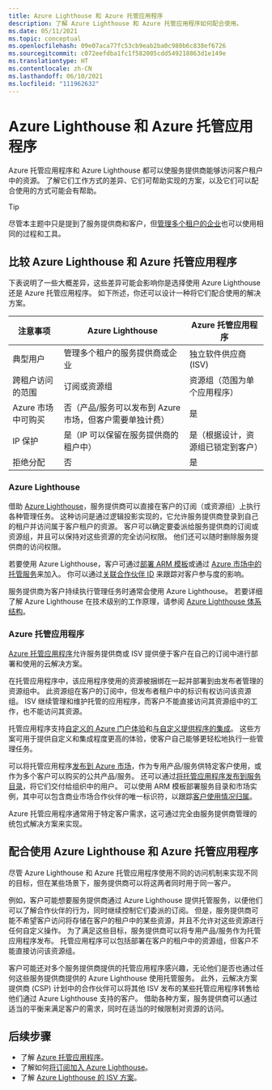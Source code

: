 ```yaml
---
title: Azure Lighthouse 和 Azure 托管应用程序
description: 了解 Azure Lighthouse 和 Azure 托管应用程序如何配合使用。
ms.date: 05/11/2021
ms.topic: conceptual
ms.openlocfilehash: 09e07aca77fc53cb9eab2ba0c980b6c838ef6726
ms.sourcegitcommit: c072eefdba1fc1f582005cdd549218863d1e149e
ms.translationtype: HT
ms.contentlocale: zh-CN
ms.lasthandoff: 06/10/2021
ms.locfileid: "111962632"
---
```

# <a name="azure-lighthouse-and-azure-managed-applications"></a>Azure Lighthouse 和 Azure 托管应用程序

Azure 托管应用程序和 Azure Lighthouse 都可以使服务提供商能够访问客户租户中的资源。 了解它们工作方式的差异、它们可帮助实现的方案，以及它们可以配合使用的方式可能会有帮助。

> [!TIP]
> 尽管本主题中只是提到了服务提供商和客户，但[管理多个租户的企业](enterprise.md)也可以使用相同的过程和工具。

## <a name="comparing-azure-lighthouse-and-azure-managed-applications"></a>比较 Azure Lighthouse 和 Azure 托管应用程序

下表说明了一些大概差异，这些差异可能会影响你是选择使用 Azure Lighthouse 还是 Azure 托管应用程序。 如下所述，你还可以设计一种将它们配合使用的解决方案。

|注意事项  |Azure Lighthouse  |Azure 托管应用程序  |
|---------|---------|---------|
|典型用户     |管理多个租户的服务提供商或企业         |独立软件供应商 (ISV)         |
|跨租户访问的范围     |订阅或资源组         |资源组（范围为单个应用程序）         |
|Azure 市场中可购买     |否（产品/服务可以发布到 Azure 市场，但客户需要单独计费）        |是         |
|IP 保护     |是（IP 可以保留在服务提供商的租户中）        |是（根据设计，资源组已锁定到客户）         |
|拒绝分配     |否         |是        |

### <a name="azure-lighthouse"></a>Azure Lighthouse

借助 [Azure Lighthouse](../overview.md)，服务提供商可以直接在客户的订阅（或资源组）上执行各种管理任务。 这种访问是通过逻辑投影实现的，它允许服务提供商登录到自己的租户并访问属于客户租户的资源。 客户可以确定要委派给服务提供商的订阅或资源组，并且可以保持对这些资源的完全访问权限。 他们还可以随时删除服务提供商的访问权限。

若要使用 Azure Lighthouse，客户可通过[部署 ARM 模板](../how-to/onboard-customer.md)或通过 [Azure 市场中的托管服务](managed-services-offers.md)来加入。 你可以通过[关联合作伙伴 ID](../how-to/partner-earned-credit.md) 来跟踪对客户参与度的影响。

服务提供商为客户持续执行管理任务时通常会使用 Azure Lighthouse。 若要详细了解 Azure Lighthouse 在技术级别的工作原理，请参阅 [Azure Lighthouse 体系结构](architecture.md)。

### <a name="azure-managed-applications"></a>Azure 托管应用程序

[Azure 托管应用程序](../../azure-resource-manager/managed-applications/overview.md)允许服务提供商或 ISV 提供便于客户在自己的订阅中进行部署和使用的云解决方案。

在托管应用程序中，该应用程序使用的资源被捆绑在一起并部署到由发布者管理的资源组中。 此资源组在客户的订阅中，但发布者租户中的标识有权访问该资源组。 ISV 继续管理和维护托管的应用程序，而客户不能直接访问其资源组中的工作，也不能访问其资源。

托管应用程序支持[自定义的 Azure 门户体验](../../azure-resource-manager/managed-applications/concepts-view-definition.md)和[与自定义提供程序的集成](../../azure-resource-manager/managed-applications/tutorial-create-managed-app-with-custom-provider.md)。 这些方案可用于提供自定义和集成程度更高的体验，使客户自己能够更轻松地执行一些管理任务。

可以将托管应用程序[发布到 Azure 市场](../../marketplace/azure-app-offer-setup.md)，作为专用产品/服务供特定客户使用，或作为多个客户可以购买的公共产品/服务。 还可以通过[将托管应用程序发布到服务目录](../../azure-resource-manager/managed-applications/publish-service-catalog-app.md)，将它们交付给组织中的用户。 可以使用 ARM 模板部署服务目录和市场实例，其中可以包含商业市场合作伙伴的唯一标识符，以跟踪[客户使用情况归属](../../marketplace/azure-partner-customer-usage-attribution.md)。

Azure 托管应用程序通常用于特定客户需求，这可通过完全由服务提供商管理的统包式解决方案来实现。

## <a name="using-azure-lighthouse-and-azure-managed-applications-together"></a>配合使用 Azure Lighthouse 和 Azure 托管应用程序

尽管 Azure Lighthouse 和 Azure 托管应用程序使用不同的访问机制来实现不同的目标，但在某些场景下，服务提供商可以将这两者同时用于同一客户。

例如，客户可能想要服务提供商通过 Azure Lighthouse 提供托管服务，以便他们可以了解合作伙伴的行为，同时继续控制它们委派的订阅。 但是，服务提供商可能不希望客户访问将存储在客户的租户中的某些资源，并且不允许对这些资源进行任何自定义操作。 为了满足这些目标，服务提供商可以将专用产品/服务作为托管应用程序发布。 托管应用程序可以包括部署在客户的租户中的资源组，但客户不能直接访问该资源组。

客户可能还对多个服务提供商提供的托管应用程序感兴趣，无论他们是否也通过任何这些服务提供商提供的 Azure Lighthouse 使用托管服务。 此外，云解决方案提供商 (CSP) 计划中的合作伙伴可以将其他 ISV 发布的某些托管应用程序转售给他们通过 Azure Lighthouse 支持的客户。 借助各种方案，服务提供商可以通过适当的平衡来满足客户的需求，同时在适当的时候限制对资源的访问。

## <a name="next-steps"></a>后续步骤

- 了解 [Azure 托管应用程序](../../azure-resource-manager/managed-applications/overview.md)。
- 了解如何[将订阅加入 Azure Lighthouse](../how-to/onboard-customer.md)。
- 了解 [Azure Lighthouse 的 ISV 方案](isv-scenarios.md)。